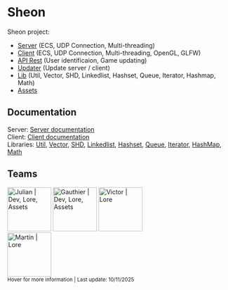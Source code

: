 # Sheon

Sheon project:
- [Server](#)   (ECS, UDP Connection, Multi-threading)
- [Client](#)   (ECS, UDP Connection, Multi-threading, OpenGL, GLFW)
- [API Rest](#) (User identificaion,  Game updating)
- [Updater](#)  (Update server / client)
- [Lib](https://github.com/SheonGame/SheonLib) (Util, Vector, SHD, Linkedlist, Hashset, Queue, Iterator, Hashmap, Math)
- [Assets](https://github.com/SheonGame/SheonAssets)

## Documentation

Server: [Server documentation](#)  
Client: [Client documentation](#)  
Libraries:
[Util](https://github.com/SheonGame/SheonLib/blob/master/util/README.md),
[Vector](https://github.com/SheonGame/SheonLib/blob/master/vector/README.md),
[SHD](https://github.com/SheonGame/SheonLib/blob/master/shd/README.md),
[Linkedlist](https://github.com/SheonGame/SheonLib/blob/master/linkedlist/README.md),
[Hashset](https://github.com/SheonGame/SheonLib/blob/master/hashset/README.md),
[Queue](https://github.com/SheonGame/SheonLib/blob/master/queue/README.md),
[Iterator](https://github.com/SheonGame/SheonLib/blob/master/iterator/README.md),
[HashMap](#),
[Math](#)

## Teams

[<img src="https://avatars.githubusercontent.com/u/183355320?" title="Julian | Dev, Lore, Assets" width="100"/>](https://github.com/julian-hemmer)
[<img src="https://avatars.githubusercontent.com/u/183359286?" title="Gauthier | Dev, Lore, Assets" width="100"/>](https://github.com/GauthierMalfilatre)
[<img src="https://avatars.githubusercontent.com/u/183359645?" title="Victor | Lore" width="100"/>](https://github.com/VictorZEpitech)  
[<img src="https://avatars.githubusercontent.com/u/183362996?" title="Martin | Lore" width="100"/>](https://github.com/Martin-Matin-Muller)  
<sup>Hover for more information | Last update: 10/11/2025</sup>